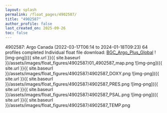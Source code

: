 ```yaml
---
layout: splash
permalink: /float_pages/4902587/
title: "4902587"
author_profile: false
last_created_on: 2025-09-26
toc: false
---
```

 
4902587: Argo Canada (2022-03-17T06:14 to 2024-01-18T09:23)
64 profiles completed
Individual float file download: [BGC_Argo_Plus_Global](https://ftp.soest.hawaii.edu/bgc_argo_plus/Individual_Floats/outliers_removed/4902587_Sprof_processed.nc)
![img-png]({{ site.url }}{{ site.baseurl }}/assets/images/float_figures/4902587/01_4902587_map.png
![img-png]({{ site.url }}{{ site.baseurl }}/assets/images/float_figures/4902587/4902587_DOXY.png
![img-png]({{ site.url }}{{ site.baseurl }}/assets/images/float_figures/4902587/4902587_PRES.png
![img-png]({{ site.url }}{{ site.baseurl }}/assets/images/float_figures/4902587/4902587_PSAL.png
![img-png]({{ site.url }}{{ site.baseurl }}/assets/images/float_figures/4902587/4902587_TEMP.png
